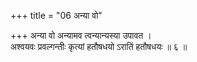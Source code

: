 +++
title = "06 अन्या वो"

+++
अन्या वो अन्यामव त्वन्यान्यस्या उपावत ।  
अश्वयवः प्रवल्गन्तीः कृत्यां हतौषधयो ऽरातिं हतौषधयः ॥ ६ ॥